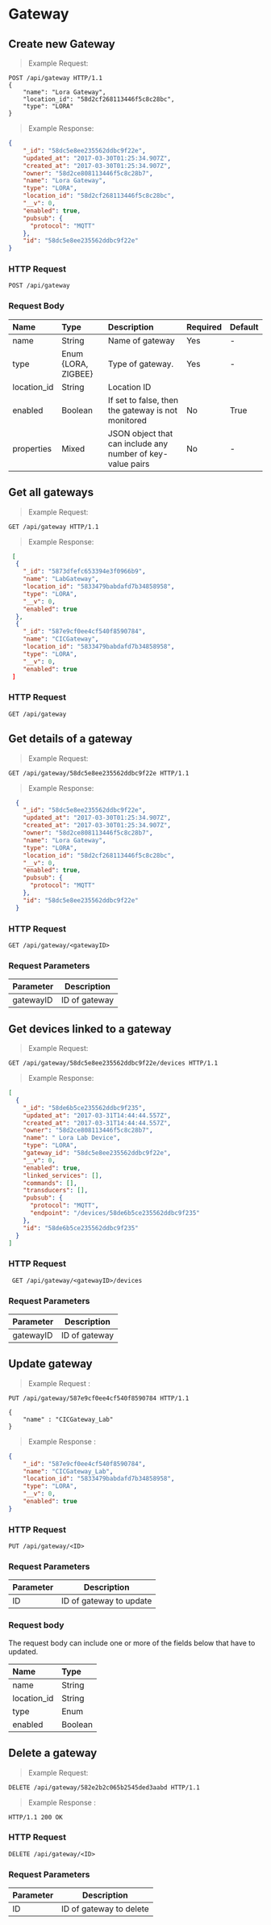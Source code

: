 # Gateway

## Create new Gateway 

> Example Request:

```http
POST /api/gateway HTTP/1.1
{
    "name": "Lora Gateway",
    "location_id": "58d2cf268113446f5c8c28bc",
    "type": "LORA"
}
```

> Example Response:

```json
{
    "_id": "58dc5e8ee235562ddbc9f22e",
    "updated_at": "2017-03-30T01:25:34.907Z",
    "created_at": "2017-03-30T01:25:34.907Z",
    "owner": "58d2ce808113446f5c8c28b7",
    "name": "Lora Gateway",
    "type": "LORA",
    "location_id": "58d2cf268113446f5c8c28bc",
    "__v": 0,
    "enabled": true,
    "pubsub": {
      "protocol": "MQTT"
    },
    "id": "58dc5e8ee235562ddbc9f22e"
}
```

### HTTP Request
`POST /api/gateway`

### Request Body
| Name | Type | Description | Required | Default|
|:----------|:-----|:------------|:----|:--------|
|name|String| Name of gateway| Yes|-|
|type|Enum {LORA, ZIGBEE}| Type of gateway.| Yes | -|
|location_id| String| Location ID | 
|enabled | Boolean| If set to false, then the gateway is not monitored| No | True|
|properties | Mixed| JSON object that can include any number of key-value pairs| No|-|

## Get all gateways

> Example Request:

```http
GET /api/gateway HTTP/1.1
```
>Example Response:

```json
 [
  {
    "_id": "5873dfefc653394e3f0966b9",
    "name": "LabGateway",
    "location_id": "5833479babdafd7b34858958",
    "type": "LORA",
    "__v": 0,
    "enabled": true
  },
  {
    "_id": "587e9cf0ee4cf540f8590784",
    "name": "CICGateway",
    "location_id": "5833479babdafd7b34858958",
    "type": "LORA",
    "__v": 0,
    "enabled": true
 ]    

```

### HTTP Request
`GET /api/gateway`

## Get details of a gateway

> Example Request:

```http
GET /api/gateway/58dc5e8ee235562ddbc9f22e HTTP/1.1

```

> Example Response:

```json
  {
    "_id": "58dc5e8ee235562ddbc9f22e",
    "updated_at": "2017-03-30T01:25:34.907Z",
    "created_at": "2017-03-30T01:25:34.907Z",
    "owner": "58d2ce808113446f5c8c28b7",
    "name": "Lora Gateway",
    "type": "LORA",
    "location_id": "58d2cf268113446f5c8c28bc",
    "__v": 0,
    "enabled": true,
    "pubsub": {
      "protocol": "MQTT"
    },
    "id": "58dc5e8ee235562ddbc9f22e"
  }

```
### HTTP Request
`GET /api/gateway/<gatewayID> `

### Request Parameters
Parameter | Description
--------- | -----------
gatewayID| ID of gateway

## Get devices linked to a gateway

> Example Request:

```http
GET /api/gateway/58dc5e8ee235562ddbc9f22e/devices HTTP/1.1
```

> Example Response:

```json
[
  {
    "_id": "58de6b5ce235562ddbc9f235",
    "updated_at": "2017-03-31T14:44:44.557Z",
    "created_at": "2017-03-31T14:44:44.557Z",
    "owner": "58d2ce808113446f5c8c28b7",
    "name": " Lora Lab Device",
    "type": "LORA",
    "gateway_id": "58dc5e8ee235562ddbc9f22e",
    "__v": 0,
    "enabled": true,
    "linked_services": [],
    "commands": [],
    "transducers": [],
    "pubsub": {
      "protocol": "MQTT",
      "endpoint": "/devices/58de6b5ce235562ddbc9f235"
    },
    "id": "58de6b5ce235562ddbc9f235"
  }
]

```

### HTTP Request
` GET /api/gateway/<gatewayID>/devices`

### Request Parameters
Parameter | Description
--------- | -----------
gatewayID| ID of gateway

## Update gateway

> Example Request :

```http
PUT /api/gateway/587e9cf0ee4cf540f8590784 HTTP/1.1

{
	"name" : "CICGateway_Lab"
}
```

> Example Response :

```json
{
    "_id": "587e9cf0ee4cf540f8590784",
    "name": "CICGateway_Lab",
    "location_id": "5833479babdafd7b34858958",
    "type": "LORA",
    "__v": 0,
    "enabled": true
}
```


### HTTP Request
`PUT /api/gateway/<ID>`

### Request Parameters

Parameter | Description
--------- | -----------
ID | ID of gateway to update

### Request body
The request body can include one or more of the fields below that have to updated.

| Name | Type |
|:-----|:-----|
|name|String| 
|location_id|String|
|type|Enum|
|enabled| Boolean|


## Delete a gateway


> Example Request:

```http
DELETE /api/gateway/582e2b2c065b2545ded3aabd HTTP/1.1
```

> Example Response :

```http
HTTP/1.1 200 OK
```
### HTTP Request
`DELETE /api/gateway/<ID>`

### Request Parameters

Parameter | Description
--------- | -----------
ID | ID of gateway to delete

